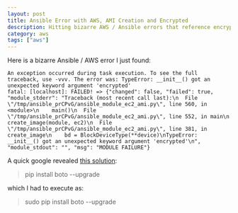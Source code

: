 ```yaml
---
layout: post
title: Ansible Error with AWS, AMI Creation and Encrypted
description: Hitting bizarre AWS / Ansible errors that reference encrypted?  Try upgrading boto.
category: aws
tags: ["aws"]
---
```

Here is a bizarre Ansible / AWS error I just found:

    An exception occurred during task execution. To see the full traceback, use -vvv. The error was: TypeError: __init__() got an unexpected keyword argument 'encrypted'
    fatal: [localhost]: FAILED! => {"changed": false, "failed": true, "module_stderr": "Traceback (most recent call last):\n  File \"/tmp/ansible_prCPvG/ansible_module_ec2_ami.py\", line 560, in <module>\n    main()\n  File \"/tmp/ansible_prCPvG/ansible_module_ec2_ami.py\", line 552, in main\n    create_image(module, ec2)\n  File \"/tmp/ansible_prCPvG/ansible_module_ec2_ami.py\", line 381, in create_image\n    bd = BlockDeviceType(**device)\nTypeError: __init__() got an unexpected keyword argument 'encrypted'\n", "module_stdout": "", "msg": "MODULE FAILURE"}
    
A quick google revealed [this solution](https://github.com/ansible/ansible-modules-core/issues/1773):

> pip install boto --upgrade

which I had to execute as:

> sudo pip install boto --upgrade